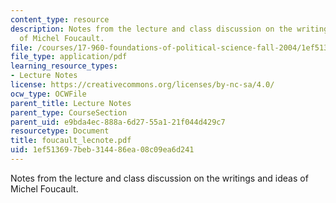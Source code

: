 ```yaml
---
content_type: resource
description: Notes from the lecture and class discussion on the writings and ideas
  of Michel Foucault.
file: /courses/17-960-foundations-of-political-science-fall-2004/1ef513697beb314486ea08c09ea6d241_foucault_lecnote.pdf
file_type: application/pdf
learning_resource_types:
- Lecture Notes
license: https://creativecommons.org/licenses/by-nc-sa/4.0/
ocw_type: OCWFile
parent_title: Lecture Notes
parent_type: CourseSection
parent_uid: e9bda4ec-888a-6d27-55a1-21f044d429c7
resourcetype: Document
title: foucault_lecnote.pdf
uid: 1ef51369-7beb-3144-86ea-08c09ea6d241
---
```

Notes from the lecture and class discussion on the writings and ideas of Michel Foucault.
